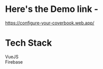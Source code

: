 
# Here's the Demo link - 
https://configure-your-coverbook.web.app/

# Tech Stack 
VueJS <br />
Firebase

